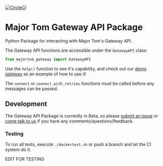 [![CircleCI](https://circleci.com/gh/kubos/majortom_gateway_package.svg?style=svg)](https://circleci.com/gh/kubos/majortom_gateway_package)

# Major Tom Gateway API Package
Python Package for interacting with Major Tom's Gateway API.

The Gateway API functions are accessible under the `GatewayAPI` class:

```python
from majortom_gateway import GatewayAPI
```

Use the `help()` function to see it's capability,
and check out our [demo gateway](https://github.com/kubos/example-python-gateway)
as an example of how to use it!

The `connect` or `connect_with_retries` functions must be called before any messages can be passed.

## Development

The Gateway API Package is currently in Beta,
so please [submit an issue](https://github.com/kubos/majortom_gateway_package/issues/new)
or [come talk to us](https://slack.kubos.com) if you have any comments/questions/feedback.

### Testing 

To run all tests, execute `./dockertest.sh` or push a branch and let the CI system do it.

EDIT FOR TESTING
